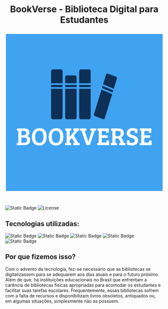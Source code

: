 # <p align="center">BookVerse - Biblioteca Digital para Estudantes </p>
<p align="center">
  
<img align="center" src="BookVerse/img/logo/claro.png">
</p>
<br>

![Static Badge](https://img.shields.io/badge/100%25-%23008D2F?style=plastic&label=Status)
![License](https://img.shields.io/badge/License-Etec%20Atibaia-0B843B?style=plastic)
<br>

## Tecnologias utilizadas:
![Static Badge](https://img.shields.io/badge/HTML-%23E34F26?style=for-the-badge&logo=html5&logoColor=black)
![Static Badge](https://img.shields.io/badge/Javascript-%23F7DF1E?style=for-the-badge&logo=javascript&logoColor=black)
![Static Badge](https://img.shields.io/badge/PHP-%23777BB4?style=for-the-badge&logo=php&logoColor=black)
![Static Badge](https://img.shields.io/badge/CSS-%231572B6?style=for-the-badge&logo=css3&logoColor=black)
![Static Badge](https://img.shields.io/badge/MySql-%234479A1?style=for-the-badge&logo=Mysql&logoColor=black)

## Por que fizemos isso?

Com o advento da tecnologia, fez-se necessário que as bibliotecas se digitalizassem para se adequarem aos dias atuais e para o futuro próximo.
Além de que, há instituições educacionais no Brasil que enfrentam a carência de bibliotecas físicas apropriadas para acomodar os estudantes e facilitar suas tarefas escolares. Frequentemente, essas bibliotecas sofrem com a falta de recursos e disponibilizam livros obsoletos, antiquados ou, em algumas situações, simplesmente não as possuem.








